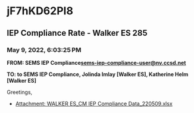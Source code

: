 # jF7hKD62PI8
## IEP Compliance Rate - Walker ES 285
### May 9, 2022, 6:03:25 PM
**FROM: SEMS IEP Compliance<sems-iep-compliance-user@nv.ccsd.net>**

**TO: to SEMS IEP Compliance, Jolinda Imlay [Walker ES], Katherine Helm [Walker ES]**


Greetings,  





* [Attachment: WALKER ES_CM IEP Compliance Data_220509.xlsx](jF7hKD62PI8-attachment-1.xlsx)
